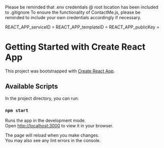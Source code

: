 Please be reminded that .env credentials @ root location has been included to .gitignore
To ensure the functionality of ContactMe.js, please be reminded to include your own credentials accordingly if necessary.

REACT_APP_serviceID = 
REACT_APP_templateID = 
REACT_APP_publicKey = 

# Getting Started with Create React App

This project was bootstrapped with [Create React App](https://github.com/facebook/create-react-app).

## Available Scripts

In the project directory, you can run:

### `npm start`

Runs the app in the development mode.\
Open [http://localhost:3000](http://localhost:3000) to view it in your browser.

The page will reload when you make changes.\
You may also see any lint errors in the console.
